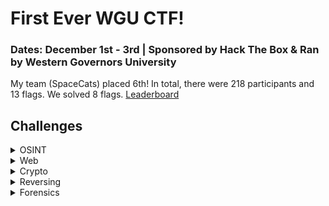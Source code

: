# First Ever WGU CTF!
### Dates: December 1st - 3rd | Sponsored by Hack The Box & Ran by Western Governors University

My team (SpaceCats) placed 6th! In total, there were 218 participants and 13 flags. We solved 8 flags. [Leaderboard](https://ctf.hackthebox.com/event/1268/scoreboard)

## Challenges

<details>
  
<summary>OSINT</summary>

|Challenge|Difficulty|
|---------|----------|
|[Samantha Zephyr Williams]()|Easy|
|[OOO Oasis]()|Easy|
</details>

<details>
  
<summary>Web</summary>

|Challenge|Difficulty|
|---------|----------|
|[Arcane Source]()|Easy|
|Commutify||

</details>

<details>

<summary>Crypto</summary>

|Challenge|Difficulty|
|---------|----------|
|Simple RSA|Easy|
|PSA Games|| 
|Me is Mey||

</details>

<details>

<summary>Reversing</summary>

|Challenge|Difficulty|
|---------|----------|
|[String Theory]()|Easy|
|Curse||
|Going Back||

</details>

<details>

<summary>Forensics</summary>summary>

|Challenge|Difficulty|
|---------|----------|
|[Tuna]()|Easy| 
|Infected||

</details>
